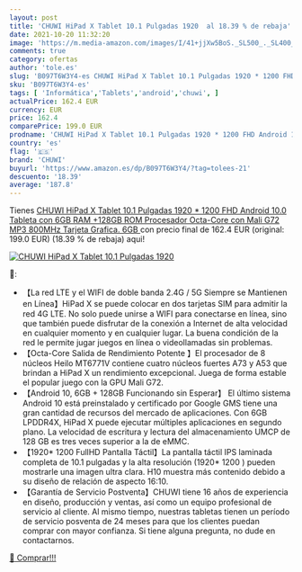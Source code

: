 ```yaml
---
layout: post
title: 'CHUWI HiPad X Tablet 10.1 Pulgadas 1920  al 18.39 % de rebaja'
date: 2021-10-20 11:32:20
image: 'https://m.media-amazon.com/images/I/41+jjXw5BoS._SL500_._SL400_.jpg'
comments: true
category: ofertas
author: 'tole.es'
slug: 'B097T6W3Y4-es CHUWI HiPad X Tablet 10.1 Pulgadas 1920 * 1200 FHD Android...'
sku: 'B097T6W3Y4-es'
tags: [ 'Informática','Tablets','android','chuwi', ]
actualPrice: 162.4 EUR
currency: EUR
price: 162.4
comparePrice: 199.0 EUR
prodname: 'CHUWI HiPad X Tablet 10.1 Pulgadas 1920 * 1200 FHD Android 10.0 Tableta con 6GB RAM +128GB ROM Procesador Octa-Core con Mali G72 MP3 800MHz Tarjeta Grafica.  6GB '
country: 'es'
flag: '🇪🇸'
brand: 'CHUWI'
buyurl: 'https://www.amazon.es/dp/B097T6W3Y4/?tag=tolees-21'
descuento: '18.39'
average: '187.8'
---
```


Tienes [CHUWI HiPad X Tablet 10.1 Pulgadas 1920 * 1200 FHD Android 10.0 Tableta con 6GB RAM +128GB ROM Procesador Octa-Core con Mali G72 MP3 800MHz Tarjeta Grafica.  6GB ](https://www.amazon.es/dp/B097T6W3Y4/?tag=tolees-21) con precio final de  162.4 EUR (original: 199.0 EUR) (18.39 %  de rebaja) aqui!

[![CHUWI HiPad X Tablet 10.1 Pulgadas 1920 ](https://m.media-amazon.com/images/I/41+jjXw5BoS._SL500_._SL400_.jpg)](https://www.amazon.es/dp/B097T6W3Y4/?tag=tolees-21)

🔎:

- 【La red LTE y el WIFI de doble banda 2.4G / 5G Siempre se Mantienen en Línea】HiPad X se puede colocar en dos tarjetas SIM para admitir la red 4G LTE. No solo puede unirse a WIFI para conectarse en línea, sino que también puede disfrutar de la conexión a Internet de alta velocidad en cualquier momento y en cualquier lugar. La buena condición de la red le permite jugar juegos en línea o videollamadas sin problemas.
- 【Octa-Core Salida de Rendimiento Potente 】El procesador de 8 núcleos Heilo MT6771V contiene cuatro núcleos fuertes A73 y A53 que brindan a HiPad X un rendimiento excepcional. Juega de forma estable el popular juego con la GPU Mali G72.
- 【Android 10, 6GB + 128GB Funcionando sin Esperar】 El último sistema Android 10 está preinstalado y certificado por Google GMS tiene una gran cantidad de recursos del mercado de aplicaciones. Con 6GB LPDDR4X, HiPad X puede ejecutar múltiples aplicaciones en segundo plano. La velocidad de escritura y lectura del almacenamiento UMCP de 128 GB es tres veces superior a la de eMMC.
- 【1920* 1200 FullHD Pantalla Táctil】La pantalla táctil IPS laminada completa de 10.1 pulgadas y la alta resolución (1920* 1200 ) pueden mostrarle una imagen ultra clara. H10 muestra más contenido debido a su diseño de relación de aspecto 16:10.
- 【Garantía de Servicio Postventa】CHUWI tiene 16 años de experiencia en diseño, producción y ventas, así como un equipo profesional de servicio al cliente. Al mismo tiempo, nuestras tabletas tienen un período de servicio posventa de 24 meses para que los clientes puedan comprar con mayor confianza. Si tiene alguna pregunta, no dude en contactarnos.

[🛒 Comprar!!!](https://www.amazon.es/dp/B097T6W3Y4/?tag=tolees-21)
